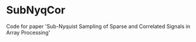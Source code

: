 # SubNyqCor
Code for paper 'Sub-Nyquist Sampling of Sparse and Correlated Signals in Array Processing'
